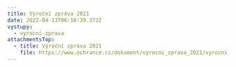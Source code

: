 ```yaml
---
title: Výroční zpráva 2021
date: 2022-04-13T06:16:39.372Z
vystupy:
  - vyrocni-zprava
attachmentsTop:
  - title: Výroční zpráva 2021
    file: https://www.ochrance.cz/dokument/vyrocni_zprava_2021/vyrocni-zprava-2021.pdf
---
```

